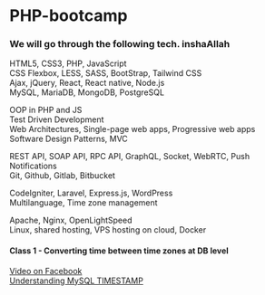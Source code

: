 # PHP-bootcamp

### We will go through the following tech. inshaAllah


HTML5, CSS3, PHP, JavaScript\
CSS Flexbox, LESS, SASS, BootStrap, Tailwind CSS\
Ajax, jQuery, React, React native, Node.js\
MySQL, MariaDB, MongoDB, PostgreSQL


OOP in PHP and JS\
Test Driven Development\
Web Architectures, Single-page web apps, Progressive web apps\
Software Design Patterns, MVC


REST API, SOAP API, RPC API, GraphQL, Socket, WebRTC, Push Notifications\
Git, Github, Gitlab, Bitbucket 


CodeIgniter, Laravel, Express.js, WordPress\
Multilanguage, Time zone management

Apache, Nginx, OpenLightSpeed\
Linux, shared hosting, VPS hosting on cloud, Docker



#### Class 1 - Converting time between time zones at DB level
[Video on Facebook](https://www.facebook.com/mi3afzal/videos/1600637443606589)\
[Understanding MySQL TIMESTAMP](https://www.mysqltutorial.org/mysql-timestamp.aspx)
